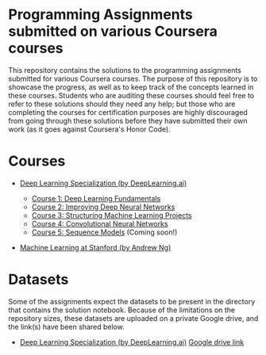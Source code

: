 # Programming Assignments submitted on various Coursera courses 
 
  This repository contains the solutions to the programming assignments submitted for various Coursera courses. The purpose of this repository is to showcase the progress, as well as to keep track of the concepts learned in these courses. Students who are auditing these courses should feel free to refer to these solutions should they need any help; but those who are completing the courses for certification purposes are highly discouraged from going through these solutions before they have submitted their own work (as it goes against Coursera's Honor Code). 

# Courses
 
  * [Deep Learning Specialization (by DeepLearning.ai)](Deep_Learning_Specialization__Deeplearning.ai/)

    - [Course 1: Deep Learning Fundamentals](Deep_Learning_Specialization__Deeplearning.ai/1__Deep_Learning_Fundamentals)
    - [Course 2: Improving Deep Neural Networks](Deep_Learning_Specialization__Deeplearning.ai/2__Improving_Deep_Neural_Networks)
    - [Course 3: Structuring Machine Learning Projects](Deep_Learning_Specialization__Deeplearning.ai/3__Structuring_Machine_Learning_Projects) 
    - [Course 4: Convolutional Neural Networks](Deep_Learning_Specialization__Deeplearning.ai/4__Convolutional_Neural_Networks)
    - [Course 5: Sequence Models](Deep_Learning_Specialization__Deeplearning.ai/5__Sequence_Models) (Coming soon!)

  * [Machine Learning at Stanford (by Andrew Ng)](Machine_Learning__Stanford__Andrew_Ng/)

# Datasets 

Some of the assignments expect the datasets to be present in the directory that contains the solution notebook. Because of the limitations on the repository sizes, these datasets are uploaded on a private Google drive, and the link(s) have been shared below.
  * [Deep Learning Specialization (by DeepLearning.ai)](Deep_Learning_Specialization__Deeplearning.ai/)
  [Google drive link](https://drive.google.com/drive/folders/14plFKpqUQ6K4l7-De4LcdZVF4CSHcnbU?usp=sharing)